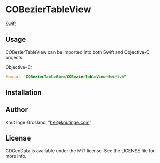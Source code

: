 # COBezierTableView

Swift 

## Usage

COBezierTableView can be imported into both Swift and Objective-C projects.

Objective-C: 

```Objective-C
#import "COBezierTableView/COBezierTableView-Swift.h"
```

## Installation

## Author

Knut Inge Grosland, ”hei@knutinge.com”

## License

GDGeoData is available under the MIT license. See the LICENSE file for more info.

